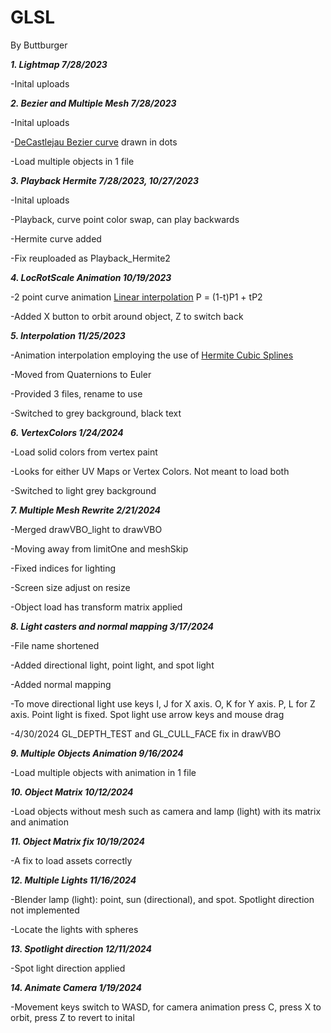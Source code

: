 # GLSL

By Buttburger

***1. Lightmap 7/28/2023***

-Inital uploads

***2. Bezier and Multiple Mesh 7/28/2023***

-Inital uploads

-[DeCastlejau Bezier curve](https://stackoverflow.com/questions/785097/how-do-i-implement-a-b%C3%A9zier-curve-in-c) drawn in dots

-Load multiple objects in 1 file

***3. Playback Hermite 7/28/2023, 10/27/2023***

-Inital uploads

-Playback, curve point color swap, can play backwards

-Hermite curve added

-Fix reuploaded as Playback_Hermite2

***4. LocRotScale Animation 10/19/2023***

-2 point curve animation [Linear interpolation](https://javascript.info/bezier-curve) P = (1-t)P1 + tP2

-Added X button to orbit around object, Z to switch back

***5. Interpolation 11/25/2023***

-Animation interpolation employing the use of [Hermite Cubic Splines](https://github.com/gszauer/GameAnimationProgramming)

-Moved from Quaternions to Euler

-Provided 3 files, rename to use

-Switched to grey background, black text

***6. VertexColors 1/24/2024***

-Load solid colors from vertex paint

-Looks for either UV Maps or Vertex Colors. Not meant to load both

-Switched to light grey background

***7. Multiple Mesh Rewrite 2/21/2024***

-Merged drawVBO_light to drawVBO

-Moving away from limitOne and meshSkip

-Fixed indices for lighting

-Screen size adjust on resize

-Object load has transform matrix applied

***8. Light casters and normal mapping 3/17/2024***

-File name shortened

-Added directional light, point light, and spot light

-Added normal mapping

-To move directional light use keys I, J for X axis. O, K for Y axis. P, L for Z axis. Point light is fixed. Spot light use arrow keys and mouse drag

-4/30/2024 GL_DEPTH_TEST and GL_CULL_FACE fix in drawVBO

***9. Multiple Objects Animation 9/16/2024***

-Load multiple objects with animation in 1 file

***10. Object Matrix 10/12/2024***

-Load objects without mesh such as camera and lamp (light) with its matrix and animation

***11. Object Matrix fix 10/19/2024***

-A fix to load assets correctly

***12. Multiple Lights 11/16/2024***

-Blender lamp (light): point, sun (directional), and spot. Spotlight direction not implemented

-Locate the lights with spheres

***13. Spotlight direction 12/11/2024***

-Spot light direction applied

***14. Animate Camera 1/19/2024***

-Movement keys switch to WASD, for camera animation press C, press X to orbit, press Z to revert to inital

